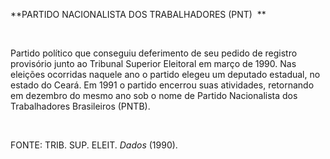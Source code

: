**PARTIDO NACIONALISTA DOS TRABALHADORES (PNT)  **

 

Partido político que conseguiu deferimento de seu pedido de registro
provisório junto ao Tribunal Superior Eleitoral em março de 1990. Nas
eleições ocorridas naquele ano o partido elegeu um deputado estadual, no
estado do Ceará. Em 1991 o partido encerrou suas atividades, retornando
em dezembro do mesmo ano sob o nome de Partido Nacionalista dos
Trabalhadores Brasileiros (PNTB).

 

FONTE: TRIB. SUP. ELEIT. *Dados* (1990).

 
